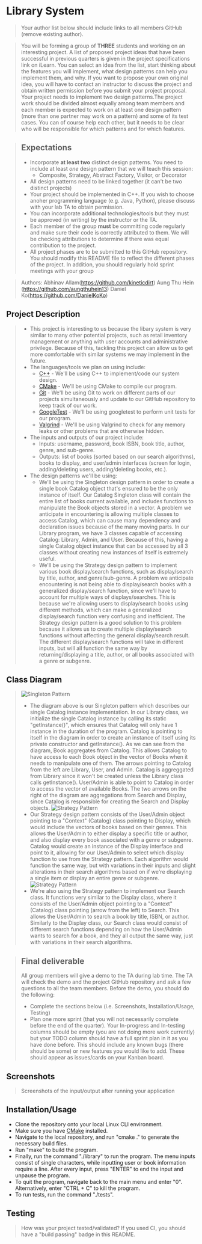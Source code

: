 # Library System
 > Your author list below should include links to all members GitHub (remove existing author).
 
 > You will be forming a group of **THREE** students and working on an interesting project. A list of proposed project ideas that have been successful in previous quarters is given in the project specifications link on iLearn. You can select an idea from the list, start thinking about the features you will implement, what design patterns can help you implement them, and why. If you want to propose your own original idea, you will have to contact an instructor to discuss the project and obtain written permission before you submit your project proposal. Your project needs to implement two design patterns.The project work should be divided almost equally among team members and each member is expected to work on at least one design pattern (more than one partner may work on a pattern) and some of its test cases. You can of course help each other, but it needs to be clear who will be responsible for which patterns and for which features.
 
 > ## Expectations
 > * Incorporate **at least two** distinct design patterns. You need to include at least *one* design pattern that we will teach this session:
 >   * Composite, Strategy, Abstract Factory, Visitor, or Decorator
 > * All design patterns need to be linked together (it can't be two distinct projects)
 > * Your project should be implemented in C++. If you wish to choose anoher programming language (e.g. Java, Python), please discuss with your lab TA to obtain permission.
 > * You can incorporate additional technologies/tools but they must be approved (in writing) by the instructor or the TA.
 > * Each member of the group **must** be committing code regularly and make sure their code is correctly attributed to them. We will be checking attributions to determine if there was equal contribution to the project.
> * All project phases are to be submitted to this GitHub repository. You should modify this README file to reflect the different phases of the project. In addition, you should regularly hold sprint meetings with your group

 > Authors: Abhinav Allam(https://github.com/kineticdirt) Aung Thu Hein (https://github.com/aungthuhein13)   Daniel Ko(https://github.com/DanielKoKo)

## Project Description
 > * This project is interesting to us because the libary system is very similar to many other potential projects, such as retail inventory management or anything with user accounts and administrative privilege. Because of this, tackling this project can allow us to get more comfortable with similar systems we may implement in the future.
 > * The languages/tools we plan on using include:
 >   * [C++](https://www.cplusplus.com/) - We'll be using C++ to implement/code our system design.
 >   * [CMake](https://cmake.org/) - We'll be using CMake to compile our program.
 >   * [Git](https://git-scm.com/) - We'll be using Git to work on different parts of our projects simultaneously and update to our GitHub repository to keep track of our work.
 >   * [GoogleTest](https://github.com/google/googletest) - We'll be using googletest to perform unit tests for our program.
 >   * [Valgrind](https://valgrind.org/) - We'll be using Valgrind to check for any memory leaks or other problems that are otherwise hidden.
 > * The inputs and outputs of our project include:
 >   * Inputs: username, password, book ISBN, book title, author, genre, and sub-genre.
 >   * Outputs: list of books (sorted based on our search algorithms), books to display, and user/admin interfaces (screen for login, adding/deleting users, adding/deleting books, etc.).
 > * The design patterns we'll be using:
 >   * We'll be using the Singleton design pattern in order to create a single book Catalog object that's ensured to be the only instance of itself. Our Catalog Singleton class will contain the entire list of books current available, and includes functions to manipulate the Book objects stored in a vector. A problem we anticipate in encountering is allowing multiple classes to access Catalog, which can cause many dependency and declaration issues because of the many moving parts. In our Library program, we have 3 classes capable of accessing Catalog: Library, Admin, and User. Because of this, having a single Catalog object instance that can be accessed by all 3 classes without creating new instances of itself is extremely useful. 
 >   * We'll be using the Strategy design pattern to implement various book display/search functions, such as display/search by title, author, and genre/sub-genre. A problem we anticipate encountering is not being able to display/search books with a generalized display/search function, since we'll have to account for multiple ways of displays/searches. This is because we're allowing users to display/search books using different methods, which can make a generalized display/search function very confusing and inefficient. The Strategy design pattern is a good solution to this problem because it allows us to create multiple display/search functions without affecting the general display/search result. The different display/search functions will take in different inputs, but will all function the same way by returning/displaying a title, author, or all books associated with a genre or subgenre.

## Class Diagram
 > ![Singleton Pattern](https://user-images.githubusercontent.com/32584958/120259836-871a9700-c249-11eb-9732-55305c18db9f.png)
> * The diagram above is our Singleton pattern which describes our single Catalog instance implementation. In our Library class, we initialize the single Catalog instance by calling its static "getInstance()", which ensures that Catalog will only have 1 instance in the duration of the program. Catalog is pointing to itself in the diagram in order to create an instance of itself using its private constructor and getInstance(). As we can see from the diagram, Book aggregates from Catalog. This allows Catalog to have access to each Book object in the vector of Books when it needs to manipulate one of them. The arrows pointing to Catalog from the left are Library, User, and Admin. Catalog is aggreggated from Library since it won't be created unless the Library class calls getInstance(). User/Admin is able to point to Catalog in order to access the vector of available Books. The two arrows on the right of the diagram are aggregations from Search and Display, since Catalog is responsible for creating the Search and Display objects.
 > ![Strategy Pattern](https://user-images.githubusercontent.com/32584958/120260899-a286a180-c24b-11eb-8a3c-85462438e796.png)
> * Our Strategy design pattern consists of the User/Admin object pointing to a "Context" (Catalog) class pointing to Display, which would include the vectors of books based on their genres. This allows the User/Admin to either display a specific title or author, and also display every book associated with a genre or subgenre. Catalog would create an instance of the Display interface and point to it, allowing for our User/Admin to select which display function to use from the Strategy pattern. Each algorithm would function the same way, but with variations in their inputs and slight alterations in their search algorithms based on if we're displaying a single item or display an entire genre or subgenre.
 > ![Strategy Pattern](https://user-images.githubusercontent.com/32584958/120261055-fb563a00-c24b-11eb-969a-7c52efc5c951.png)
> * We're also using the Strategy pattern to implement our Search class. It functions very similar to the Display class, where it consists of the User/Admin object pointing to a "Context" (Catalog) class pointing (arrow from the left) to Search. This allows the User/Admin to search a book by title, ISBN, or author. Similarly to the Display class, our Search class would consist of different search functions depending on how the User/Admin wants to search for a book, and they all output the same way, just with variations in their search algorithms.

 > ## Final deliverable
 > All group members will give a demo to the TA during lab time. The TA will check the demo and the project GitHub repository and ask a few questions to all the team members. 
 > Before the demo, you should do the following:
 > * Complete the sections below (i.e. Screenshots, Installation/Usage, Testing)
 > * Plan one more sprint (that you will not necessarily complete before the end of the quarter). Your In-progress and In-testing columns should be empty (you are not doing more work currently) but your TODO column should have a full sprint plan in it as you have done before. This should include any known bugs (there should be some) or new features you would like to add. These should appear as issues/cards on your Kanban board. 
 
 ## Screenshots
 > Screenshots of the input/output after running your application
 ## Installation/Usage
 * Clone the repository onto your local Linux CLI environment.
 * Make sure you have [CMake](https://cmake.org/) installed.
 * Navigate to the local repository, and run "cmake ." to generate the necessary build files.
 * Run "make" to build the program.
 * Finally, run the command "./library" to run the program. The menu inputs consist of single characters, while inputting user or book information require a line. After every input, press "ENTER" to end the input and unpause the program.
 * To quit the program, navigate back to the main menu and enter "0". Alternatively, enter "CTRL + C" to kill the program.
 * To run tests, run the command "./tests".
 ## Testing
 > How was your project tested/validated? If you used CI, you should have a "build passing" badge in this README.
 
